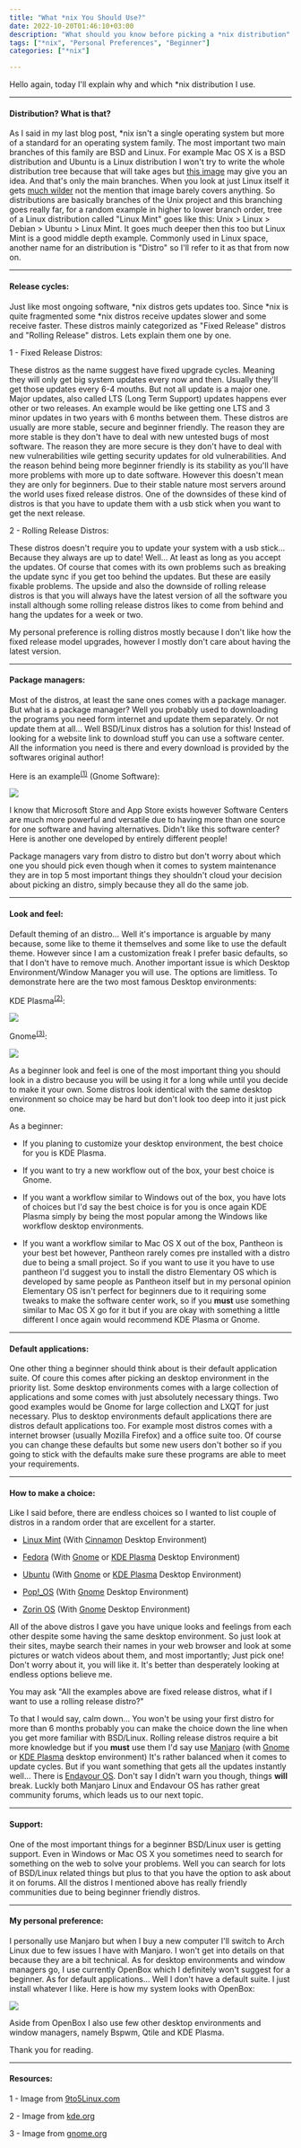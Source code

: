 ```yaml
---
title: "What *nix You Should Use?"
date: 2022-10-20T01:46:10+03:00
description: "What should you know before picking a *nix distribution"
tags: ["*nix", "Personal Preferences", "Beginner"]
categories: ["*nix"]

---
```


Hello again, today I'll explain why and which \*nix distribution I use.

---

#### Distribution? What is that?

As I said in my last blog post, \*nix isn't a single operating system but more of a standard for an operating system family. The most important two main branches of this family are BSD and Linux. For example Mac OS X is a BSD distribution and Ubuntu is a Linux distribution I won't try to write the whole distribution tree because that will take ages but [this image](https://upload.wikimedia.org/wikipedia/commons/5/50/Unix_history-simple.png) may give you an idea. And that's only the main branches. When you look at just Linux itself it gets [much wilder](https://upload.wikimedia.org/wikipedia/commons/1/1b/Linux_Distribution_Timeline.svg) not the mention that image barely covers anything. So distributions are basically branches of the Unix project and this branching goes really far, for a random example in higher to lower branch order, tree of a Linux distribution called "Linux Mint" goes like this: Unix > Linux > Debian > Ubuntu > Linux Mint. It goes much deeper then this too but Linux Mint is a good middle depth example. Commonly used in Linux space, another name for an distribution is "Distro" so I'll refer to it as that from now on. 

---

#### Release cycles:

Just like most ongoing software, \*nix distros gets updates too. Since \*nix is quite fragmented some \*nix distros receive updates slower and some receive faster. These distros mainly categorized as "Fixed Release" distros and "Rolling Release" distros. Lets explain them one by one.

1 - Fixed Release Distros:

These distros as the name suggest have fixed upgrade cycles. Meaning they will only get big system updates every now and then. Usually they'll get those updates every 6-4 mouths. But not all update is a major one. Major updates, also called LTS (Long Term Support) updates happens ever other or two releases. An example would be like getting one LTS and 3 minor updates in two years with 6 months between them. These distros are usually are more stable, secure and beginner friendly. The reason they are more stable is they don't have to deal with new untested bugs of most software. The reason they are more secure is they don't have to deal with new vulnerabilities wile getting security updates for old vulnerabilities. And the reason behind being more beginner friendly is its stability as you'll have more problems with more up to date software. However this doesn't mean they are only for beginners. Due to their stable nature most servers around the world uses fixed release distros. One of the downsides of these kind of distros is that you have to update them with a usb stick when you want to get the next release.

2 - Rolling Release Distros:

These distros doesn't require you to update your system with a usb stick... Because they always are up to date! Well... At least as long as you accept the updates. Of course that comes with its own problems such as breaking the update sync if you get too behind the updates. But these are easily fixable problems. The upside and also the downside of rolling release distros is that you will always have the latest version of all the software you install although some rolling release distros likes to come from behind and hang the updates for a week or two.

My personal preference is rolling distros mostly because I don't like how the fixed release model upgrades, however I mostly don't care about having the latest version.

---

#### Package managers:

Most of the distros, at least the sane ones comes with a package manager. But what is a package manager? Well you probably used to downloading the programs you need form internet and update them separately. Or not update them at all... Well BSD/Linux distros has a solution for this! Instead of looking for a website link to download stuff you can use a software center. All the information you need is there and every download is provided by the softwares original author!

Here is an example<sup>[(1)](#resources)</sup> (Gnome Software):

![](https://i.ibb.co/BVpYBRh/image.png)

I know that Microsoft Store and App Store exists however Software Centers are much more powerful and versatile due to having more than one source for one software and having alternatives. Didn't like this software center? Here is another one developed by entirely different people!

Package managers vary from distro to distro but don't worry about which one you should pick even though when it comes to system maintenance they are in top 5 most important things they shouldn't cloud your decision about picking an distro, simply because they all do the same job.

---

#### Look and feel:

Default theming of an distro... Well it's importance is arguable by many because, some like to theme it themselves and some like to use the default theme. However since I am a customization freak I prefer basic defaults, so that I don't have to remove much. Another important issue is which Desktop Environment/Window Manager you will use. The options are limitless. To demonstrate here are the two most famous Desktop environments:

KDE Plasma<sup>[(2)](#resources)</sup>:

![](https://kde.org/announcements/plasma/5/5.26.0/fullscreen_with_apps.png)

Gnome<sup>[(3)](#resources)</sup>:

![](https://i.ibb.co/Yhz2Hj2/image.png)

As a beginner look and feel is one of the most important thing you should look in a distro because you will be using it for a long while until you decide to make it your own. Some distros look identical with the same desktop environment so choice may be hard but don't look too deep into it just pick one. 

As a beginner:

* If you planing to customize your desktop environment, the best choice for you is KDE Plasma.

* If you want to try a new workflow out of the box, your best choice is Gnome.

* If you want a workflow similar to Windows out of the box, you have lots of choices but I'd say the best choice is for you is once again KDE Plasma simply by being the most popular among the Windows like workflow desktop environments.

* If you want a workflow similar to Mac OS X out of the box, Pantheon is your best bet however, Pantheon rarely comes pre installed with a distro due to being a small project. So if you want to use it you have to use pantheon I'd suggest you to install the distro Elementary OS which is developed by same people as Pantheon itself but in my personal opinion Elementary OS isn't perfect for beginners due to it requiring some tweaks to make the software center work, so if you **must** use something similar to Mac OS X go for it but if you are okay with something a little different I once again would recommend KDE Plasma or Gnome.

---

#### Default applications:

One other thing a beginner should think about is their default application suite. Of coure this comes after picking an desktop environment in the priority list. Some desktop environments comes with a large collection of applications and some comes with just absolutely necessary things. Two good examples would be Gnome for large collection and LXQT for just necessary. Plus to desktop environments default applications there are distros default applications too. For example most distros comes with a internet browser (usually Mozilla Firefox) and a office suite too. Of course you can change these defaults but some new users don't bother so if you going to stick with the defaults make sure these programs are able to meet your requirements.

---

#### How to make a choice:

Like I said before, there are endless choices so I wanted to list couple of distros in a random order that are excellent for a starter.

* [Linux Mint](https://linuxmint.com/) (With [Cinnamon](https://linuxmint.com/edition.php?id=299) Desktop Environment)

* [Fedora](https://getfedora.org/) (With [Gnome](https://getfedora.org/en/workstation/) or [KDE Plasma](https://spins.fedoraproject.org/en/kde/) Desktop Environment)

* [Ubuntu](https://ubuntu.com) (With [Gnome](https://ubuntu.com/download/desktop) or [KDE Plasma](https://kubuntu.org/getkubuntu/) Desktop Environment)

* [Pop!_OS](https://pop.system76.com/) (With [Gnome](https://pop.system76.com/) Desktop Environment)

* [Zorin OS](https://zorin.com/os/) (With [Gnome](https://zorin.com/os/download/) Desktop Environment)

All of the above distros I gave you have unique looks and feelings from each other despite some having the same desktop environment. So just look at their sites, maybe search their names in your web browser and look at some pictures or watch videos about them, and most importantly; Just pick one! Don't worry about it, you will like it. It's better than desperately looking at endless options believe me.

You may ask "All the examples above are fixed release distros, what if I want to use a rolling release distro?"

To that I would say, calm down... You won't be using your first distro for more than 6 months probably you can make the choice down the line when you get more familiar with BSD/Linux. Rolling release distros require a bit more knowledge but if you **must** use them I'd say use [Manjaro](https://manjaro.org/) (with [Gnome](https://manjaro.org/download/) or [KDE Plasma](https://manjaro.org/download/) desktop environment) It's rather balanced when it comes to update cycles. But if you want something that gets all the updates instantly well... There is [Endavour OS](https://endeavouros.com/). Don't say I didn't warn you though, things **will** break. Luckly both Manjaro Linux and Endavour OS has rather great community forums, which leads us to our next topic.

---

#### Support:

One of the most important things for a beginner BSD/Linux user is getting support. Even in Windows or Mac OS X you sometimes need to search for something on the web to solve your problems. Well you can search for lots of BSD/Linux related things but plus to that you have the option to ask about it on forums. All the distros I mentioned above has really friendly communities due to being beginner friendly distros.

---

#### My personal preference:

I personally use Manjaro but when I buy a new computer I'll switch to Arch Linux due to few issues I have with Manjaro. I won't get into details on that because they are a bit technical. As for desktop environments and window managers go, I use currently OpenBox which I definitely won't suggest for a beginner. As for default applications... Well I don't have a default suite. I just install whatever I like. Here is how my system looks with OpenBox:

![](https://i.ibb.co/ZBjjJY0/image.png)

Aside from OpenBox I also use few other desktop environments and window managers, namely Bspwm, Qtile and KDE Plasma.

Thank you for reading.

---

#### Resources:

1 - Image from [9to5Linux.com](https://9to5linux.com/first-look-at-some-of-the-gtk4-apps-in-gnome-42)

2 - Image from [kde.org](https://kde.org/)

3 - Image from [gnome.org](https://www.gnome.org/)
